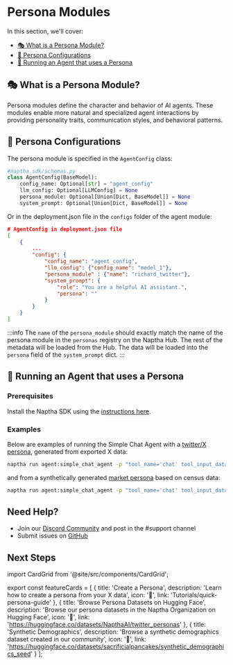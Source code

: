 # Persona Modules

In this section, we'll cover:

- [🎭 What is a Persona Module?](#-what-is-a-persona-module)
- [📝 Persona Configurations](#-persona-configurations)
- [🤖 Running an Agent that uses a Persona](#-running-an-agent-that-uses-a-persona)

## 🎭 What is a Persona Module?

Persona modules define the character and behavior of AI agents. These modules enable more natural and specialized agent interactions by providing personality traits, communication styles, and behavioral patterns.

## 📝 Persona Configurations

The persona module is specified in the `AgentConfig` class:

```python
#naptha_sdk/schemas.py
class AgentConfig(BaseModel):
    config_name: Optional[str] = "agent_config"
    llm_config: Optional[LLMConfig] = None
    persona_module: Optional[Union[Dict, BaseModel]] = None
    system_prompt: Optional[Union[Dict, BaseModel]] = None
```

Or in the deployment.json file in the `configs` folder of the agent module:

```json
# AgentConfig in deployment.json file 
[
    {
        ...
        "config": {
            "config_name": "agent_config",
            "llm_config": {"config_name": "model_1"},
            "persona_module" : {"name": "richard_twitter"},
            "system_prompt": {
                "role": "You are a helpful AI assistant.",
                "persona": ""
            }
        }
    }
]
```

:::info
The `name` of the `persona_module` should exactly match the name of the persona module in the `personas` registry on the Naptha Hub. The rest of the metadata will be loaded from the Hub. The data will be loaded into the `persona` field of the `system_prompt` dict.
:::

## 🤖 Running an Agent that uses a Persona

### Prerequisites

Install the Naptha SDK using the [instructions here](https://github.com/NapthaAI/naptha-sdk).

### Examples

Below are examples of running the Simple Chat Agent with a [twitter/X persona](https://huggingface.co/datasets/NapthaAI/twitter_personas/blob/main/interstellarninja.json), generated from exported X data:

```bash
naptha run agent:simple_chat_agent -p "tool_name='chat' tool_input_data='who are you?'" --persona_modules "interstellarninja_twitter"
```

and from a synthetically generated [market persona](https://huggingface.co/datasets/NapthaAI/market_agents_personas/blob/main/market_agents_personas/data/Aileen_May.yaml) based on census data:

```bash
naptha run agent:simple_chat_agent -p "tool_name='chat' tool_input_data='who are you?'" --persona_modules "marketagents_aileenmay"
```

## Need Help?
- Join our [Discord Community](https://naptha.ai/naptha-community) and post in the #support channel
- Submit issues on [GitHub](https://github.com/NapthaAI)

## Next Steps

import CardGrid from '@site/src/components/CardGrid';

export const featureCards = [
  {
    title: 'Create a Persona',
    description: 'Learn how to create a persona from your X data',
    icon: '🧠',
    link: 'Tutorials/quick-persona-guide'
  },
  {
    title: 'Browse Persona Datasets on Hugging Face',
    description: 'Browse our persona datasets in the Naptha Organization on Hugging Face',
    icon: '🤖',
    link: 'https://huggingface.co/datasets/NapthaAI/twitter_personas'
  },
  {
    title: 'Synthetic Demographics',
    description: 'Browse a synthetic demographics dataset created in our community',
    icon: '🤖',
    link: 'https://huggingface.co/datasets/sacrificialpancakes/synthetic_demographics_seed'
  }
];

<CardGrid cards={featureCards} />